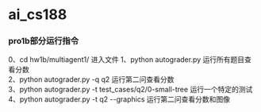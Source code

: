 # ai_cs188
### pro1b部分运行指令
0、cd hw1b/multiagent1/ 进入文件
1、python autograder.py 运行所有题目查看分数  
2、python autograder.py -q q2 运行第二问查看分数  
3、python autograder.py -t test_cases/q2/0-small-tree 运行一个特定的测试
4、python autograder.py -t q2 --graphics 运行第二问查看分数和图像
